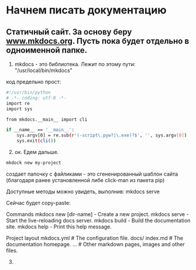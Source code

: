 # Начнем писать документацию

## Статичный сайт. За основу беру www.mkdocs.org. Пусть пока будет отдельно в одноименной папке.

1. mkdocs - это библиотека. Лежит по этому пути: "/usr/local/bin/mkdocs"

код предельно прост:

``` bash
#!/usr/bin/python
# -*- coding: utf-8 -*-
import re
import sys

from mkdocs.__main__ import cli

if __name__ == '__main__':
    sys.argv[0] = re.sub(r'(-script\.pyw?|\.exe)?$', '', sys.argv[0])
    sys.exit(cli())
```

2. ок. Едем дальше.

``` bash
mkdock new my-project
```
создает папочку с файликами - это сгененированный шаблон сайта (благодаря ранее установленной либе click-man из пакета pip)

Доступные методы можно увидеть, выполнив: mkdocs serve

Сейчас будет copy-paste:

Commands
mkdocs new [dir-name] - Create a new project.
mkdocs serve - Start the live-reloading docs server.
mkdocs build - Build the documentation site.
mkdocs help - Print this help message.

Project layout
mkdocs.yml    # The configuration file.
docs/
    index.md  # The documentation homepage.
    ...       # Other markdown pages, images and other files.


3.

